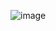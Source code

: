 ![image](https://github.com/mahesh78aa/RISC-V/assets/142786943/3f4885ef-b09c-4b24-bd1c-2e58008ff1f1)
